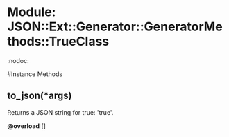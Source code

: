 # Module: JSON::Ext::Generator::GeneratorMethods::TrueClass
    

:nodoc:



#Instance Methods
## to_json(*args) [](#method-i-to_json)
Returns a JSON string for true: 'true'.

**@overload** [] 


